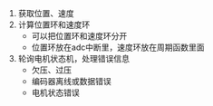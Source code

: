 1. 获取位置、速度
2. 计算位置环和速度环
	- 可以把位置环和速度环分开
	- 位置环放在adc中断里，速度环放在周期函数里面
3. 轮询电机状态机，处理错误信息
	- 欠压、过压
	- 编码器离线或数据错误
	- 电机状态错误